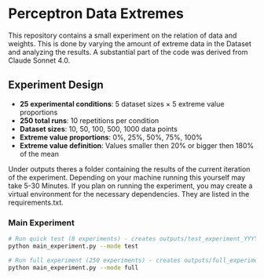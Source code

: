 # Perceptron Data Extremes
This repository contains a small experiment on the relation of data and weights. This is done by varying the amount of extreme data in the Dataset and analyzing the results. A substantial part of the code was derived from Claude Sonnet 4.0. 

## Experiment Design

- **25 experimental conditions**: 5 dataset sizes × 5 extreme value proportions
- **250 total runs**: 10 repetitions per condition
- **Dataset sizes**: 10, 50, 100, 500, 1000 data points
- **Extreme value proportions**: 0%, 25%, 50%, 75%, 100%
- **Extreme value definition**: Values smaller then 20% or bigger then 180% of the mean 

Under outputs theres a folder containing the results of the current iteration of the experiment. Depending on your machine running this yourself may take 5-30 Minutes. If you plan on running the experiment, you may create a virtual environment for the necessary dependencies. They are listed in the requirements.txt.

### Main Experiment
```bash
# Run quick test (8 experiments) - creates outputs/test_experiment_YYYYMMDD_HHMMSS/
python main_experiment.py --mode test

# Run full experiment (250 experiments) - creates outputs/full_experiment_YYYYMMDD_HHMMSS/
python main_experiment.py --mode full